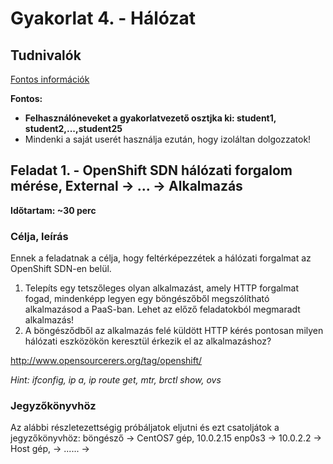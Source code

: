 # Gyakorlat 4. - Hálózat

## Tudnivalók
[Fontos információk](Tudnivalok.md)

**Fontos:**
- **Felhasználóneveket a gyakorlatvezető osztjka ki: student1, student2,...,student25** 
- Mindenki a saját userét használja ezután, hogy izoláltan dolgozzatok!


## Feladat 1. - OpenShift SDN hálózati forgalom mérése, External -> ... -> Alkalmazás
**Időtartam: ~30 perc**

### Célja, leírás
Ennek a feladatnak a célja, hogy feltérképezzétek a hálózati forgalmat az OpenShift SDN-en belül.

1. Telepíts egy tetszőleges olyan alkalmazást, amely HTTP forgalmat fogad, mindenképp legyen egy böngészőből megszólítható alkalmazásod a PaaS-ban. Lehet az előző feladatokból megmaradt alkalmazás!
2. A böngésződből az alkalmazás felé küldött HTTP kérés pontosan milyen hálózati eszközökön keresztül érkezik el az alkalmazáshoz?

http://www.opensourcerers.org/tag/openshift/   

_Hint: ifconfig, ip a, ip route get, mtr, brctl show, ovs_

### Jegyzőkönyvhöz
Az alábbi részletezettségig próbáljatok eljutni és ezt csatoljátok a jegyzőkönyvhöz:
böngésző -> CentOS7 gép, 10.0.2.15 enp0s3 -> 10.0.2.2 -> Host gép, -> ...... -> 


